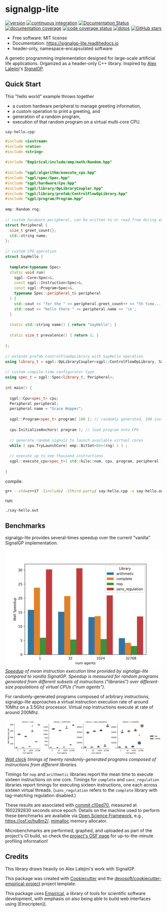 
# signalgp-lite

[![version](https://img.shields.io/endpoint?url=https%3A%2F%2Fmmore500.github.io%2Fsignalgp-lite%2Fversion-badge.json)](https://github.com/mmore500/signalgp-lite/releases)
[![continuous integration](https://github.com/mmore500/signalgp-lite/workflows/CI/badge.svg)](https://github.com/mmore500/signalgp-lite/actions?query=workflow%3ACI)
[![Documentation Status](https://readthedocs.org/projects/signalgp-lite/badge/?version=latest)](https://signalgp-lite.readthedocs.io/en/latest/?badge=latest)
[![documentation coverage](https://img.shields.io/endpoint?url=https%3A%2F%2Fmmore500.github.io%2Fsignalgp-lite%2Fdocumentation-coverage-badge.json)](https://signalgp-lite.readthedocs.io/en/latest/)
[![code coverage status](https://codecov.io/gh/mmore500/signalgp-lite/branch/master/graph/badge.svg)](https://codecov.io/gh/mmore500/signalgp-lite)
[![dotos](https://img.shields.io/endpoint?url=https%3A%2F%2Fmmore500.com%2Fsignalgp-lite%2Fdoto-badge.json)](https://github.com/mmore500/signalgp-lite/search?q=todo+OR+fixme&type=)
[![GitHub stars](https://img.shields.io/github/stars/mmore500/signalgp-lite.svg?style=flat-square&logo=github&label=Stars&logoColor=white)](https://github.com/mmore500/signalgp-lite)

<!-- Check out the live in-browser web app at <https://mmore500.github.io/signalgp-lite>. -->

-   Free software: MIT license
-   Documentation: <https://signalgp-lite.readthedocs.io>
-   header-only, namespace-encapsulated software

A genetic programming implementation designed for large-scale artificial life applications.
Organized as a header-only C++ library.
Inspired by [Alex Lalejini](http://lalejini.com/)'s [SignalGP](https://github.com/amlalejini/signalgp).

## Quick Start

This "hello world" example throws together
* a custom hardware peripheral to manage greeting information,
* a custom operation to print a greeting, and
* generation of a random program,
* execution of that random program on a virtual multi-core CPU.

`say-hello.cpp`:
```cpp
#include <iostream>
#include <ratio>
#include <string>

#include "Empirical/include/emp/math/Random.hpp"

#include "sgpl/algorithm/execute_cpu.hpp"
#include "sgpl/spec/Spec.hpp"
#include "sgpl/hardware/Cpu.hpp"
#include "sgpl/library/OpLibraryCoupler.hpp"
#include "sgpl/library/prefab/ControlFlowOpLibrary.hpp"
#include "sgpl/program/Program.hpp"

emp::Random rng;

// custom hardware peripheral, can be written to or read from during execution
struct Peripheral {
  size_t greet_count{};
  std::string name;
};

// custom CPU operation
struct SayHello {

  template<typename Spec>
  static void run(
    sgpl::Core<Spec>&,
    const sgpl::Instruction<Spec>&,
    const sgpl::Program<Spec>&,
    typename Spec::peripheral_t& peripheral
  ) {
    std::cout << "for the " << peripheral.greet_count++ << "th time... ";
    std::cout << "hello there " << peripheral.name << '\n';
  }

  static std::string name() { return "SayHello"; }

  static size_t prevalence() { return 1; }

};

// extends prefab ControlFlowOpLibrary with SayHello operation
using library_t = sgpl::OpLibraryCoupler<sgpl::ControlFlowOpLibrary, SayHello>;

// custom compile-time configurator type
using spec_t = sgpl::Spec<library_t, Peripheral>;

int main() {

  sgpl::Cpu<spec_t> cpu;
  Peripheral peripheral;
  peripheral.name = "Grace Hopper";

  sgpl::Program<spec_t> program{ 100 }; // randomly generated, 100 instructions

  cpu.InitializeAnchors( program ); // load program onto CPU

  // generate random signals to launch available virtual cores
  while ( cpu.TryLaunchCore( emp::BitSet<64>(rng) ) ) ;

  // execute up to one thousand instructions
  sgpl::execute_cpu<spec_t>( std::kilo::num, cpu, program, peripheral );

}
```

compile:
```bash
g++ --std=c++17 -Iinclude/ -Ithird-party/ say-hello.cpp -o say-hello.out
```

run:
```bash
./say-hello.out
```

## Benchmarks

signalgp-lite provides several-times speedup over the current "vanilla" SignalGP implementation.

[![lite speedup, compared to vanilla](docs/assets/measurement=wall-speedup+ext=.png)](https://osf.io/2pdur/)
*[Speedup](https://en.wikipedia.org/wiki/Speedup) of mean instruction execution time provided by signalgp-lite compared to vanilla SignalGP.
Speedup is measured for random programs generated from different subsets of instructions ("libraries") over different-size populations of virtual CPUs ("num agents").*

For randomly-generated programs composed of arbitrary instructions, signalgp-lite approaches a virtual instruction execution rate of around 10Mhz on a 3.5Ghz processor.
Virtual nop instructions execute at rate of around 200Mhz.

[![raw timings of lite and vanilla](docs/assets/fliers=True+measurement=wall-nanoseconds+ext=.png)](https://osf.io/6te73/)
*[Wall clock](https://en.wikipedia.org/wiki/Elapsed_real_time) timings of twenty randomly-generated programs composed of instructions from different libraries.*

Timings for `nop` and `arithmetic` libraries report the mean time to execute sixteen instructions on one core.
Timings for `complete` and `sans_regulation` libraries report timings for executing sixteen instructions, one each across sixteen virtual threads.
(`sans_regulation` refers to the `complete` library with tag-matching regulation disabled.)

These results are associated with [commit c10ed70](https://github.com/mmore500/signalgp-lite/commit/c10ed70), measured at 1602292830 seconds since epoch.
Details on the machine used to perform these benchmarks are available via [Open Science Framework](https://osf.io/), e.g., <https://osf.io/hu8m2/>.
[mimalloc](https://github.com/microsoft/mimalloc) memory allocator.

Microbenchmarks are performed, graphed, and uploaded as part of the project's CI build, so check the [project's OSF page](https://osf.io/j8pge/) for up-to-the-minute profiling information!

## Credits

This library draws heavily on Alex Lalejini's work with SignalGP.

This package was created with [Cookiecutter](https://github.com/audreyr/cookiecutter) and the [devosoft/cookiecutter-empirical-project](https://github.com/devosoft/cookiecutter-empirical-project) project template.

This package uses [Empirical](https://github.com/devosoft/Empirical#readme), a library of tools for scientific software development, with emphasis on also being able to build web interfaces using [Emscripten](.
